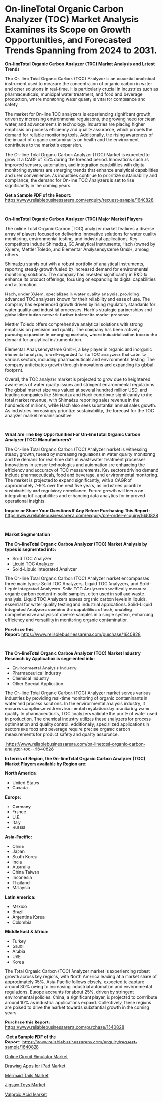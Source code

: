 <p><h1>On-lineTotal Organic Carbon Analyzer (TOC) Market Analysis Examines its Scope on Growth Opportunities, and Forecasted Trends Spanning from 2024 to 2031.</h1></p><p><strong>On-lineTotal Organic Carbon Analyzer (TOC) Market Analysis and Latest Trends</strong></p>
<p><p>The On-line Total Organic Carbon (TOC) Analyzer is an essential analytical instrument used to measure the concentration of organic carbon in water and other solutions in real-time. It is particularly crucial in industries such as pharmaceuticals, municipal water treatment, and food and beverage production, where monitoring water quality is vital for compliance and safety.</p><p>The market for On-line TOC analyzers is experiencing significant growth, driven by increasing environmental regulations, the growing need for clean water, and advancements in technology. Industries are placing higher emphasis on process efficiency and quality assurance, which propels the demand for reliable monitoring tools. Additionally, the rising awareness of the impact of organic contaminants on health and the environment contributes to the market's expansion.</p><p>The On-line Total Organic Carbon Analyzer (TOC) Market is expected to grow at a CAGR of 7.5% during the forecast period. Innovations such as improved sensors, automation, and integration capabilities with digital monitoring systems are emerging trends that enhance analytical capabilities and user convenience. As industries continue to prioritize sustainability and compliance, the demand for On-line TOC Analyzers is set to rise significantly in the coming years.</p></p>
<p><strong>Get a Sample PDF of the Report:&nbsp;</strong> <a href="https://www.reliablebusinessarena.com/enquiry/request-sample/1640828?utm_campaign=1284&utm_medium=2&utm_source=Github&utm_content=ia&utm_term=25092024&utm_id=on-linetotal-organic-carbon-analyzer-toc">https://www.reliablebusinessarena.com/enquiry/request-sample/1640828</a></p>
<p>&nbsp;</p>
<p><strong>On-lineTotal Organic Carbon Analyzer (TOC) Major Market Players</strong></p>
<p><p>The online Total Organic Carbon (TOC) analyzer market features a diverse array of players focused on delivering innovative solutions for water quality monitoring, environmental testing, and industrial applications. Key competitors include Shimadzu, GE Analytical Instruments, Hach (owned by Xylem), Mettler Toledo, and Elementar Analysensysteme GmbH, among others.</p><p>Shimadzu stands out with a robust portfolio of analytical instruments, reporting steady growth fueled by increased demand for environmental monitoring solutions. The company has invested significantly in R&D to enhance its product offerings, focusing on expanding its digital capabilities and automation.</p><p>Hach, under Xylem, specializes in water quality analysis, providing advanced TOC analyzers known for their reliability and ease of use. The company has experienced growth driven by rising regulatory standards for water quality and industrial processes. Hach's strategic partnerships and global distribution network further bolster its market presence.</p><p>Mettler Toledo offers comprehensive analytical solutions with strong emphasis on precision and quality. The company has been actively pursuing expansion in emerging markets, where industrialization boosts the demand for analytical instrumentation.</p><p>Elementar Analysensysteme GmbH, a key player in organic and inorganic elemental analysis, is well-regarded for its TOC analyzers that cater to various sectors, including pharmaceuticals and environmental testing. The company anticipates growth through innovations and expanding its global footprint.</p><p>Overall, the TOC analyzer market is projected to grow due to heightened awareness of water quality issues and stringent environmental regulations. The global market size was valued at several hundred million USD, and leading companies like Shimadzu and Hach contribute significantly to the total market revenue, with Shimadzu reporting sales revenue in the hundreds of millions, while Hach also sees substantial annual sales growth. As industries increasingly prioritize sustainability, the forecast for the TOC analyzer market remains positive.</p></p>
<p>&nbsp;</p>
<p><strong>What Are The Key Opportunities For On-lineTotal Organic Carbon Analyzer (TOC) Manufacturers?</strong></p>
<p><p>The On-line Total Organic Carbon (TOC) Analyzer market is witnessing steady growth, fueled by increasing regulations in water quality monitoring and the demand for real-time data in wastewater treatment processes. Innovations in sensor technologies and automation are enhancing the efficiency and accuracy of TOC measurements. Key sectors driving demand include pharmaceuticals, food and beverage, and environmental monitoring. The market is projected to expand significantly, with a CAGR of approximately 7-9% over the next five years, as industries prioritize sustainability and regulatory compliance. Future growth will focus on integrating IoT capabilities and enhancing data analytics for improved operational insights.</p></p>
<p><strong>Inquire or Share Your Questions If Any Before Purchasing This Report:</strong> <a href="https://www.reliablebusinessarena.com/enquiry/pre-order-enquiry/1640828?utm_campaign=1284&utm_medium=2&utm_source=Github&utm_content=ia&utm_term=25092024&utm_id=on-linetotal-organic-carbon-analyzer-toc">https://www.reliablebusinessarena.com/enquiry/pre-order-enquiry/1640828</a></p>
<p>&nbsp;</p>
<p><strong>Market Segmentation</strong></p>
<p><strong>The On-lineTotal Organic Carbon Analyzer (TOC) Market Analysis by types is segmented into:</strong></p>
<p><ul><li>Solid TOC Analyzer</li><li>Liquid TOC Analyzer</li><li>Solid-Liquid Integrated Analyzer</li></ul></p>
<p><p>The On-line Total Organic Carbon (TOC) Analyzer market encompasses three main types: Solid TOC Analyzers, Liquid TOC Analyzers, and Solid-Liquid Integrated Analyzers. Solid TOC Analyzers specifically measure organic carbon content in solid samples, often used in soil and waste analysis. Liquid TOC Analyzers assess organic carbon levels in liquids, essential for water quality testing and industrial applications. Solid-Liquid Integrated Analyzers combine the capabilities of both, enabling comprehensive analysis of diverse samples in a single system, enhancing efficiency and versatility in monitoring organic contamination.</p></p>
<p><strong>Purchase this Report:&nbsp;</strong><a href="https://www.reliablebusinessarena.com/purchase/1640828?utm_campaign=1284&utm_medium=2&utm_source=Github&utm_content=ia&utm_term=25092024&utm_id=on-linetotal-organic-carbon-analyzer-toc">https://www.reliablebusinessarena.com/purchase/1640828</a></p>
<p>&nbsp;</p>
<p><strong>The On-lineTotal Organic Carbon Analyzer (TOC) Market Industry Research by Application is segmented into:</strong></p>
<p><ul><li>Environmental Analysis Industry</li><li>Pharmaceutical Industry</li><li>Chemical Industry</li><li>Other Special Application</li></ul></p>
<p><p>The On-line Total Organic Carbon (TOC) Analyzer market serves various industries by providing real-time monitoring of organic contaminants in water and process solutions. In the environmental analysis industry, it ensures compliance with environmental regulations by monitoring water quality. In pharmaceuticals, TOC analyzers validate the purity of water used in production. The chemical industry utilizes these analyzers for process optimization and quality control. Additionally, specialized applications in sectors like food and beverage require precise organic carbon measurements for product safety and quality assurance.</p></p>
<p><a href="https://www.reliablebusinessarena.com/on-linetotal-organic-carbon-analyzer-toc--r1640828?utm_campaign=1284&utm_medium=2&utm_source=Github&utm_content=ia&utm_term=25092024&utm_id=on-linetotal-organic-carbon-analyzer-toc">&nbsp;https://www.reliablebusinessarena.com/on-linetotal-organic-carbon-analyzer-toc--r1640828</a></p>
<p><strong>In terms of Region, the On-lineTotal Organic Carbon Analyzer (TOC) Market Players available by Region are:</strong></p>
<p>
    <p> <strong> North America: </strong>
        <ul>
            <li>United States</li>
            <li>Canada</li>
        </ul>
        </p> 
    <p> <strong> Europe: </strong>
        <ul>
            <li>Germany</li>
            <li>France</li>
            <li>U.K.</li>
            <li>Italy</li>
            <li>Russia</li>
        </ul>
        </p> 
    <p> <strong> Asia-Pacific: </strong>
        <ul>
            <li>China</li>
            <li>Japan</li>
            <li>South Korea</li>
            <li>India</li>
            <li>Australia</li>
            <li>China Taiwan</li>
            <li>Indonesia</li>
            <li>Thailand</li>
            <li>Malaysia</li>
        </ul>
        </p> 
    <p> <strong> Latin America: </strong>
        <ul>
            <li>Mexico</li>
            <li>Brazil</li>
            <li>Argentina Korea</li>
            <li>Colombia</li>
        </ul>
        </p> 
    <p> <strong> Middle East & Africa: </strong>
        <ul>
            <li>Turkey</li>
            <li>Saudi</li>
            <li>Arabia</li>
            <li>UAE</li>
            <li>Korea</li>
        </ul>
    </p>
    </p>
<p><p>The Total Organic Carbon (TOC) Analyzer market is experiencing robust growth across key regions, with North America leading at a market share of approximately 35%. Asia-Pacific follows closely, expected to capture around 30% owing to increasing industrial automation and environmental regulations. Europe accounts for about 25%, driven by stringent environmental policies. China, a significant player, is projected to contribute around 10% as industrial applications expand. Collectively, these regions are poised to drive the market towards substantial growth in the coming years.</p></p>
<p><strong>Purchase this Report: </strong><a href="https://www.reliablebusinessarena.com/purchase/1640828?utm_campaign=1284&utm_medium=2&utm_source=Github&utm_content=ia&utm_term=25092024&utm_id=on-linetotal-organic-carbon-analyzer-toc">https://www.reliablebusinessarena.com/purchase/1640828</a></p>
<p>&nbsp;<strong>Get a Sample PDF of the Report:&nbsp;&nbsp;</strong><a href="https://www.reliablebusinessarena.com/enquiry/request-sample/1640828?utm_campaign=1284&utm_medium=2&utm_source=Github&utm_content=ia&utm_term=25092024&utm_id=on-linetotal-organic-carbon-analyzer-toc">https://www.reliablebusinessarena.com/enquiry/request-sample/1640828</a></p>
<p><strong></strong></p>
<p><p><a href="https://www.linkedin.com/pulse/future-trajectory-online-circuit-simulator-market-emerging-trends-ebczf?utm_campaign=1284&utm_medium=2&utm_source=Github&utm_content=ia&utm_term=25092024&utm_id=on-linetotal-organic-carbon-analyzer-toc">Online Circuit Simulator Market</a></p><p><a href="https://www.linkedin.com/pulse/exploring-drawing-apps-ipad-market-dynamics-global-trends-unenc?trackingId=NGNYkVDiTpCD%2FTGQwzMoMQ%3D%3D&utm_campaign=1284&utm_medium=2&utm_source=Github&utm_content=ia&utm_term=25092024&utm_id=on-linetotal-organic-carbon-analyzer-toc">Drawing Apps for iPad Market</a></p><p><a href="https://issuu.com/reportprime-2/docs/mermaid-tails-market-size-2030.pptx_a3a317ece1f697?utm_campaign=1284&utm_medium=2&utm_source=Github&utm_content=ia&utm_term=25092024&utm_id=on-linetotal-organic-carbon-analyzer-toc">Mermaid Tails Market</a></p><p><a href="https://issuu.com/reportprime-2/docs/jigsaw-toys-market-size-2030.pptx_0093fc83be9ba7?utm_campaign=1284&utm_medium=2&utm_source=Github&utm_content=ia&utm_term=25092024&utm_id=on-linetotal-organic-carbon-analyzer-toc">Jigsaw Toys Market</a></p><p><a href="https://www.linkedin.com/pulse/insights-valproic-acid-industry-market-financial-status-jo8qf?trackingId=GZ96sD3PSGawXp5ScXB0Iw%3D%3D&utm_campaign=1284&utm_medium=2&utm_source=Github&utm_content=ia&utm_term=25092024&utm_id=on-linetotal-organic-carbon-analyzer-toc">Valproic Acid Market</a></p></p>